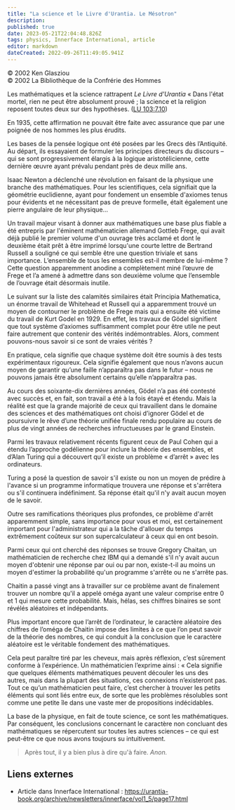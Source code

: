 ```yaml
---
title: "La science et le Livre d'Urantia. Le Mésotron"
description: 
published: true
date: 2023-05-21T22:04:48.826Z
tags: physics, Innerface International, article
editor: markdown
dateCreated: 2022-09-26T11:49:05.941Z
---
```


<p class="v-card v-sheet theme--light gray lighten-3 px-2">© 2002 Ken Glasziou<br>© 2002 La Bibliothèque de la Confrérie des Hommes</p>


Les mathématiques et la science rattrapent _Le Livre d'Urantia_ « Dans l'état mortel, rien ne peut être absolument prouvé ; la science et la religion reposent toutes deux sur des hypothèses. ([LU 103:7.10](/fr/The_Urantia_Book/103#p7_10))

En 1935, cette affirmation ne pouvait être faite avec assurance que par une poignée de nos hommes les plus érudits.

Les bases de la pensée logique ont été posées par les Grecs dès l’Antiquité. Au départ, ils essayaient de formuler les principes directeurs du discours – qui se sont progressivement élargis à la logique aristotélicienne, cette dernière œuvre ayant prévalu pendant près de deux mille ans.

Isaac Newton a déclenché une révolution en faisant de la physique une branche des mathématiques. Pour les scientifiques, cela signifiait que la géométrie euclidienne, ayant pour fondement un ensemble d'axiomes tenus pour évidents et ne nécessitant pas de preuve formelle, était également une pierre angulaire de leur physique...

Un travail majeur visant à donner aux mathématiques une base plus fiable a été entrepris par l'éminent mathématicien allemand Gottleb Frege, qui avait déjà publié le premier volume d'un ouvrage très acclamé et dont le deuxième était prêt à être imprimé lorsqu'une courte lettre de Bertrand Russell a souligné ce qui semble être une question triviale et sans importance. L’ensemble de tous les ensembles est-il membre de lui-même ? Cette question apparemment anodine a complètement miné l’œuvre de Frege et l’a amené à admettre dans son deuxième volume que l’ensemble de l’ouvrage était désormais inutile.

Le suivant sur la liste des calamités similaires était Principia Mathematica, un énorme travail de Whitehead et Russell qui a apparemment trouvé un moyen de contourner le problème de Frege mais qui a ensuite été victime du travail de Kurt Godel en 1929. En effet, les travaux de Gödel signifient que tout système d’axiomes suffisamment complet pour être utile ne peut faire autrement que contenir des vérités indémontrables. Alors, comment pouvons-nous savoir si ce sont de vraies vérités ?

En pratique, cela signifie que chaque système doit être soumis à des tests expérimentaux rigoureux. Cela signifie également que nous n’avons aucun moyen de garantir qu’une faille n’apparaîtra pas dans le futur – nous ne pouvons jamais être absolument certains qu’elle n’apparaîtra pas.

Au cours des soixante-dix dernières années, Gödel n’a pas été contesté avec succès et, en fait, son travail a été à la fois étayé et étendu. Mais la réalité est que la grande majorité de ceux qui travaillent dans le domaine des sciences et des mathématiques ont choisi d’ignorer Gödel et de poursuivre le rêve d’une théorie unifiée finale rendu populaire au cours de plus de vingt années de recherches infructueuses par le grand Einstein.

Parmi les travaux relativement récents figurent ceux de Paul Cohen qui a étendu l’approche godélienne pour inclure la théorie des ensembles, et d’Alan Turing qui a découvert qu’il existe un problème « d’arrêt » avec les ordinateurs.

Turing a posé la question de savoir s'il existe ou non un moyen de prédire à l'avance si un programme informatique trouvera une réponse et s'arrêtera ou s'il continuera indéfiniment. Sa réponse était qu'il n'y avait aucun moyen de le savoir.

Outre ses ramifications théoriques plus profondes, ce problème d'arrêt apparemment simple, sans importance pour vous et moi, est certainement important pour l'administrateur qui a la tâche d'allouer du temps extrêmement coûteux sur son supercalculateur à ceux qui en ont besoin.

Parmi ceux qui ont cherché des réponses se trouve Gregory Chaitan, un mathématicien de recherche chez IBM qui a demandé s'il n'y avait aucun moyen d'obtenir une réponse par oui ou par non, existe-t-il au moins un moyen d'estimer la probabilité qu'un programme s'arrête ou ne s'arrête pas.

Chaitin a passé vingt ans à travailler sur ce problème avant de finalement trouver un nombre qu'il a appelé oméga ayant une valeur comprise entre 0 et 1 qui mesure cette probabilité. Mais, hélas, ses chiffres binaires se sont révélés aléatoires et indépendants.

Plus important encore que l’arrêt de l’ordinateur, le caractère aléatoire des chiffres de l’oméga de Chaitin impose des limites à ce que l’on peut savoir de la théorie des nombres, ce qui conduit à la conclusion que le caractère aléatoire est le véritable fondement des mathématiques.

Cela peut paraître tiré par les cheveux, mais après réflexion, c’est sûrement conforme à l’expérience. Un mathématicien l’exprime ainsi : « Cela signifie que quelques éléments mathématiques peuvent découler les uns des autres, mais dans la plupart des situations, ces connexions n’existeront pas. Tout ce qu’un mathématicien peut faire, c’est chercher à trouver les petits éléments qui sont liés entre eux, de sorte que les problèmes résolubles sont comme une petite île dans une vaste mer de propositions indécidables.

La base de la physique, en fait de toute science, ce sont les mathématiques. Par conséquent, les conclusions concernant le caractère non concluant des mathématiques se répercutent sur toutes les autres sciences – ce qui est peut-être ce que nous avons toujours su intuitivement.

> Après tout, il y a bien plus à dire qu'à faire.
> _Anon._

## Liens externes

- Article dans Innerface International : https://urantia-book.org/archive/newsletters/innerface/vol1_5/page17.html



